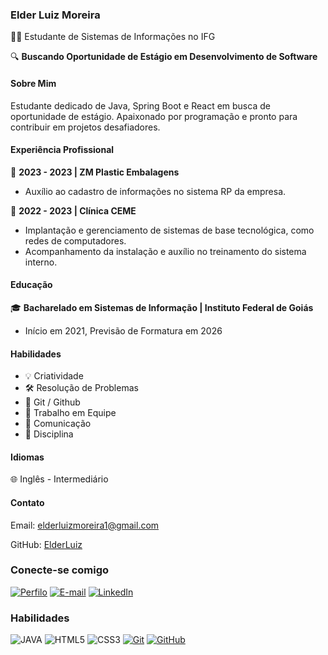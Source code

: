 ### Elder Luiz Moreira


👨‍💻 Estudante de Sistemas de Informações no IFG

🔍 **Buscando Oportunidade de Estágio em Desenvolvimento de Software**

#### Sobre Mim

Estudante dedicado de Java, Spring Boot e React em busca de oportunidade de estágio. Apaixonado por programação e pronto para contribuir em projetos desafiadores.

#### Experiência Profissional

📅 **2023 - 2023 | ZM Plastic Embalagens**

- Auxílio ao cadastro de informações no sistema RP da empresa.

📅 **2022 - 2023 | Clínica CEME**

- Implantação e gerenciamento de sistemas de base tecnológica, como redes de computadores.
- Acompanhamento da instalação e auxílio no treinamento do sistema interno.

#### Educação

🎓 **Bacharelado em Sistemas de Informação | Instituto Federal de Goiás**
- Início em 2021, Previsão de Formatura em 2026

#### Habilidades

- 💡 Criatividade
- 🛠️ Resolução de Problemas
- 📝 Git / Github
- 👥 Trabalho em Equipe
- 💬 Comunicação
- 📅 Disciplina

#### Idiomas

🌐 Inglês - Intermediário

#### Contato

 Email: elderluizmoreira1@gmail.com

 GitHub: [ElderLuiz](https://github.com/ElderLuiz)


### Conecte-se comigo

[![Perfilo](https://img.shields.io/badge/-Meu%20Perfil%20%20-0000FF?style=for-the-badge)](https://elderluiz.github.io/projeto/)
[![E-mail](https://img.shields.io/badge/-Email-FFD700?style=for-the-badge&logo=microsoft-outlook&logoColor=E94D5F)](mailto:elderluizmoreira1@gmail.com)
[![LinkedIn](https://img.shields.io/badge/-LinkedIn-00FF00?style=for-the-badge&logo=linkedin&logoColor=30A3DC)](https://www.linkedin.com/in/elder-luiz-moreira-abb68a271/)

### Habilidades


![JAVA](https://img.shields.io/badge/Java-000?style=for-the-badge&logo=&logoColor=30A3DC)
![HTML5](https://img.shields.io/badge/React-000?style=for-the-badge&logo=&logoColor=30A3DC)
![CSS3](https://img.shields.io/badge/SPRING-000?style=for-the-badge&logo=&logoColor=E94D5F)
[![Git](https://img.shields.io/badge/Git-000?style=for-the-badge&logo=git&logoColor=E94D5F)](https://git-scm.com/doc)
[![GitHub](https://img.shields.io/badge/GitHub-000?style=for-the-badge&logo=github&logoColor=30A3DC)](https://docs.github.com/)
